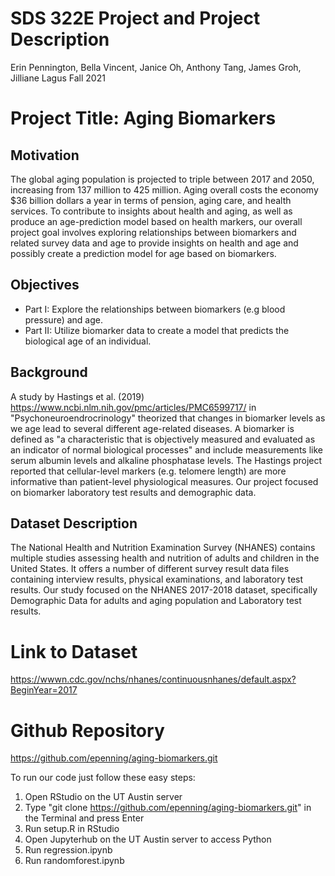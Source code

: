 SDS 322E Project and Project Description
================
Erin Pennington, Bella Vincent, Janice Oh, Anthony Tang, James Groh, Jilliane Lagus
Fall 2021

# Project Title: Aging Biomarkers

## Motivation

The global aging population is projected to triple between 2017 and 2050, increasing from 137 million to 425 million. Aging overall costs the economy $36 billion dollars a year in terms of pension, aging care, and health services. To contribute to insights about health and aging, as well as produce an age-prediction model based on health markers, our overall project goal involves exploring relationships between biomarkers and related survey data and age to provide insights on health and age and possibly create a prediction model for age based on biomarkers.

## Objectives
- Part I: Explore the relationships between biomarkers (e.g blood pressure) and age.
- Part II: Utilize biomarker data to create a model that predicts the biological age of an individual.
 
## Background

A study by Hastings et al. (2019) <https://www.ncbi.nlm.nih.gov/pmc/articles/PMC6599717/> in "Psychoneuroendrocrinology" theorized that changes in biomarker levels as we age lead to several different age-related diseases.  A biomarker is defined as "a characteristic that is objectively measured and evaluated as an indicator of normal biological processes" and include measurements like serum albumin levels and alkaline phosphatase levels. The Hastings project reported that cellular-level markers (e.g. telomere length) are more informative than patient-level physiological measures.  Our project focused on biomarker laboratory test results and demographic data.

## Dataset Description

The National Health and Nutrition Examination Survey (NHANES) contains multiple studies assessing health and nutrition of adults and children in the United States. It offers a number of different survey result data files containing interview results, physical examinations, and laboratory test results. Our study focused on the NHANES 2017-2018 dataset, specifically Demographic Data for adults and aging population and Laboratory test results.

# Link to Dataset

<https://wwwn.cdc.gov/nchs/nhanes/continuousnhanes/default.aspx?BeginYear=2017>

# Github Repository

<https://github.com/epenning/aging-biomarkers.git>

To run our code just follow these easy steps:
1. Open RStudio on the UT Austin server
2. Type "git clone https://github.com/epenning/aging-biomarkers.git" in the Terminal and press Enter
3. Run setup.R in RStudio
4. Open Jupyterhub on the UT Austin server to access Python
5. Run regression.ipynb
6. Run randomforest.ipynb
